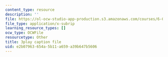 ```yaml
---
content_type: resource
description: ''
file: https://ol-ocw-studio-app-production.s3.amazonaws.com/courses/6-042j-mathematics-for-computer-science-spring-2015/e2b07963654a5b11a659a39b647b5606_L2yOSFsMvnc.vtt
file_type: application/x-subrip
learning_resource_types: []
ocw_type: OCWFile
resourcetype: Other
title: 3play caption file
uid: e2b07963-654a-5b11-a659-a39b647b5606
---
```

